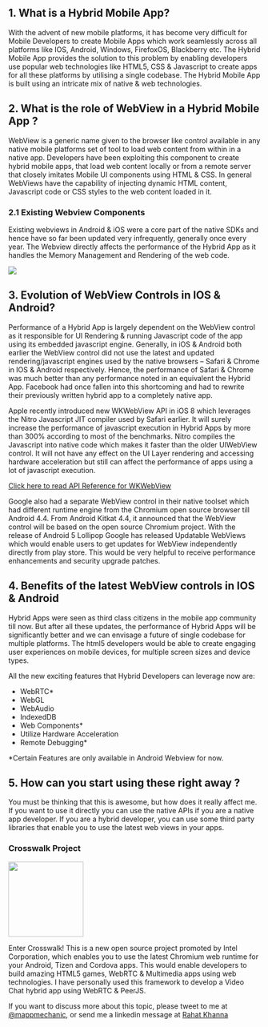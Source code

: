 ## 1. What is a Hybrid Mobile App?

With the advent of new mobile platforms, it has become very difficult for Mobile Developers to create Mobile Apps which work seamlessly across all platforms like IOS, Android, Windows, FirefoxOS, Blackberry etc. The Hybrid Mobile App provides the solution to this problem by enabling developers use popular web technologies like HTML5, CSS & Javascript to create apps for all these platforms by utilising a single codebase. The Hybrid Mobile App is built using an intricate mix of native & web technologies.

## 2. What is the role of WebView in a Hybrid Mobile App ?

WebView is a generic name given to the browser like control available in any native mobile platforms set of tool to load web content from within in a native app. Developers have been exploiting this component to create hybrid mobile apps, that load web content locally or from a remote server that closely imitates Mobile UI components using HTML & CSS. In general WebViews have the capability of injecting dynamic HTML content, Javascript code or CSS styles to the web content loaded in it.

### 2.1 Existing Webview Components 
Existing webviews in Android & iOS were a core part of the native SDKs and hence have so far been updated very infrequently, generally once every year. The Webview directly affects the performance of the Hybrid App as it handles the Memory Management and Rendering of the web code.

<img src="http://appsonmob.com/wp-content/uploads/2014/11/Screen-Shot-2014-11-21-at-5.39.55-pm-300x153.png" />

## 3. Evolution of WebView Controls in IOS & Android? 

Performance of a Hybrid App is largely dependent on the WebView control as it responsible for UI Rendering & running Javascript code of the app using its embedded javascript engine. Generally, in iOS & Android both earlier the WebView control did not use the latest and updated rendering/javascript engines used by the native browsers – Safari & Chrome in IOS & Android respectively. Hence, the performance of Safari & Chrome was much better than any performance noted in an equivalent the Hybrid App. Facebook had once fallen into this shortcoming and had to rewrite their previously written hybrid app to a completely native app.

Apple recently introduced new WKWebView API in iOS 8 which leverages the Nitro Javascript JIT compiler used by Safari earlier. It will surely increase the performance of javascript execution in Hybrid Apps by more than 300% according to most of the benchmarks. Nitro compiles the Javascript into native code which makes it faster than the older UIWebView control. It will not have any effect on the UI Layer rendering and accessing hardware acceleration but still can affect the performance of apps using a lot of javascript execution.

<a href="https://developer.apple.com/library/prerelease/ios/documentation/WebKit/Reference/WKWebView_Ref/">Click here to read API Reference for WKWebView</a>

Google also had a separate WebView control in their native toolset which had different runtime engine from the Chromium open source browser till Android 4.4. From Android Kitkat 4.4, it announced that the WebView control will be based on the open source Chromium project. With the release of Android 5 Lollipop Google has released Updatable WebViews which would enable users to get updates for WebView independently directly from play store. This would be very helpful to receive performance enhancements and security upgrade patches.

## 4. Benefits of the latest WebView controls in IOS & Android 

Hybrid Apps were seen as third class citizens in the mobile app community till now. But after all these updates, the performance of Hybrid Apps will be significantly better and we can envisage a future of single codebase for multiple platforms. The html5 developers would be able to create engaging user experiences on mobile devices, for multiple screen sizes and device types.

All the new exciting features that Hybrid Developers can leverage now are:
* WebRTC*
* WebGL
* WebAudio
* IndexedDB
* Web Components*
* Utilize Hardware Acceleration
* Remote Debugging*

*Certain Features are only available in Android Webview for now.

## 5. How can you start using these right away ?

You must be thinking that this is awesome, but how does it really affect me. If you want to use it directly you can use the native APIs if you are a native app developer. If you are a hybrid developer, you can use some third party libraries that enable you to use the latest web views in your apps.


### Crosswalk Project

<img src="https://crosswalk-project.org/assets/identity/crosswalkproject-logo-horizontal-dark.png" width="150px" >

Enter Crosswalk! This is a new open source project promoted by Intel Corporation, which enables you to use the latest Chromium web runtime for your Android, Tizen and Cordova apps. This would enable developers to build amazing HTML5 games, WebRTC & Multimedia apps using web technologies. I have personally used this framework to develop a Video Chat hybrid app using WebRTC & PeerJS.

If you want to discuss more about this topic, please tweet to me at <a href="http://twitter.com/mappmechanic">@mappmechanic</a>, or send me a linkedin message at <a href="http://linkedin.com/in/rahatkh">Rahat Khanna</a>


